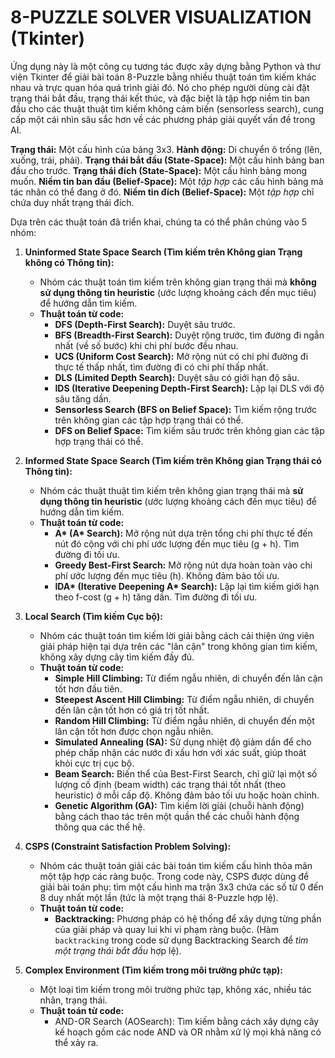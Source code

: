 # 8-PUZZLE SOLVER VISUALIZATION (Tkinter)

Ứng dụng này là một công cụ tương tác được xây dựng bằng Python và thư viện Tkinter để giải bài toán 8-Puzzle bằng nhiều thuật toán tìm kiếm khác nhau và trực quan hóa quá trình giải đó. Nó cho phép người dùng cài đặt trạng thái bắt đầu, trạng thái kết thúc, và đặc biệt là tập hợp niềm tin ban đầu cho các thuật thuật tìm kiếm không cảm biến (sensorless search), cung cấp một cái nhìn sâu sắc hơn về các phương pháp giải quyết vấn đề trong AI.

**Trạng thái:** Một cấu hình của bảng 3x3.
**Hành động:** Di chuyển ô trống (lên, xuống, trái, phải).
**Trạng thái bắt đầu (State-Space):** Một cấu hình bảng ban đầu cho trước.
**Trạng thái đích (State-Space):** Một cấu hình bảng mong muốn.
**Niềm tin ban đầu (Belief-Space):** Một *tập hợp* các cấu hình bảng mà tác nhân có thể đang ở đó.
**Niềm tin đích (Belief-Space):** Một *tập hợp* chỉ chứa duy nhất trạng thái đích.

Dựa trên các thuật toán đã triển khai, chúng ta có thể phân chúng vào 5 nhóm:

1.  **Uninformed State Space Search (Tìm kiếm trên Không gian Trạng không có Thông tin):**
    *   Nhóm các thuật toán tìm kiếm trên không gian trạng thái mà **không sử dụng thông tin heuristic** (ước lượng khoảng cách đến mục tiêu) để hướng dẫn tìm kiếm.
    *   **Thuật toán từ code:**
        *   **DFS (Depth-First Search):** Duyệt sâu trước.
        *   **BFS (Breadth-First Search):** Duyệt rộng trước, tìm đường đi ngắn nhất (về số bước) khi chi phí bước đều nhau.
        *   **UCS (Uniform Cost Search):** Mở rộng nút có chi phí đường đi thực tế thấp nhất, tìm đường đi có chi phí thấp nhất.
        *   **DLS (Limited Depth Search):** Duyệt sâu có giới hạn độ sâu.
        *   **IDS (Iterative Deepening Depth-First Search):** Lặp lại DLS với độ sâu tăng dần.
        *   **Sensorless Search (BFS on Belief Space):** Tìm kiếm rộng trước trên không gian các tập hợp trạng thái có thể.
        *   **DFS on Belief Space:** Tìm kiếm sâu trước trên không gian các tập hợp trạng thái có thể.
2.  **Informed State Space Search (Tìm kiếm trên Không gian Trạng thái có Thông tin):**
    *   Nhóm các thuật thuật tìm kiếm trên không gian trạng thái mà **sử dụng thông tin heuristic** (ước lượng khoảng cách đến mục tiêu) để hướng dẫn tìm kiếm.
    *   **Thuật toán từ code:**
        *   **A\* (A\* Search):** Mở rộng nút dựa trên tổng chi phí thực tế đến nút đó cộng với chi phí ước lượng đến mục tiêu (g + h). Tìm đường đi tối ưu.
        *   **Greedy Best-First Search:** Mở rộng nút dựa hoàn toàn vào chi phí ước lượng đến mục tiêu (h). Không đảm bảo tối ưu.
        *   **IDA\* (Iterative Deepening A\* Search):** Lặp lại tìm kiếm giới hạn theo f-cost (g + h) tăng dần. Tìm đường đi tối ưu.

3.  **Local Search (Tìm kiếm Cục bộ):**
    *   Nhóm các thuật toán tìm kiếm lời giải bằng cách cải thiện ứng viên giải pháp hiện tại dựa trên các "lân cận" trong không gian tìm kiếm, không xây dựng cây tìm kiếm đầy đủ.
    *   **Thuật toán từ code:**
        *   **Simple Hill Climbing:** Từ điểm ngẫu nhiên, di chuyển đến lân cận tốt hơn đầu tiên.
        *   **Steepest Ascent Hill Climbing:** Từ điểm ngẫu nhiên, di chuyển đến lân cận tốt hơn có giá trị tốt nhất.
        *   **Random Hill Climbing:** Từ điểm ngẫu nhiên, di chuyển đến một lân cận tốt hơn được chọn ngẫu nhiên.
        *   **Simulated Annealing (SA):** Sử dụng nhiệt độ giảm dần để cho phép chấp nhận các nước đi xấu hơn với xác suất, giúp thoát khỏi cực trị cục bộ.
        *   **Beam Search:** Biến thể của Best-First Search, chỉ giữ lại một số lượng cố định (beam width) các trạng thái tốt nhất (theo heuristic) ở mỗi cấp độ. Không đảm bảo tối ưu hoặc hoàn chỉnh.
        *   **Genetic Algorithm (GA):** Tìm kiếm lời giải (chuỗi hành động) bằng cách thao tác trên một quần thể các chuỗi hành động thông qua các thế hệ.
        
4.  **CSPS (Constraint Satisfaction Problem Solving):**
    *   Nhóm các thuật toán giải các bài toán tìm kiếm cấu hình thỏa mãn một tập hợp các ràng buộc. Trong code này, CSPS được dùng để giải bài toán phụ: tìm một cấu hình ma trận 3x3 chứa các số từ 0 đến 8 duy nhất một lần (tức là một trạng thái 8-Puzzle hợp lệ).
    *   **Thuật toán từ code:**
        *   **Backtracking:** Phương pháp có hệ thống để xây dựng từng phần của giải pháp và quay lui khi vi phạm ràng buộc. (Hàm `backtracking` trong code sử dụng Backtracking Search để *tìm một trạng thái bắt đầu* hợp lệ).

5.  **Complex Environment (Tìm kiếm trong môi trường phức tạp):**
    *   Một loại tìm kiếm trong môi trường phức tạp, không xác, nhiều tác nhân, trạng thái.
    *   **Thuật toán từ code:**
        *   AND-OR Search (AOSearch): Tìm kiếm bằng cách xây dựng cây kế hoạch gồm các node AND và OR nhằm xử lý mọi khả năng có thể xảy ra.



